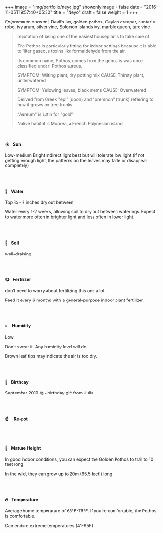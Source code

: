 +++
image = "img/portfolio/neyo.jpg"
showonlyimage = false
date = "2016-11-05T19:57:40+05:30"
title = "Neyo"
draft = false
weight = 1
+++

*Epipremnum aureum* | Devil’s Ivy, golden pothos, Ceylon creeper, hunter's robe, ivy arum, silver vine, Solomon Islands ivy, marble queen, taro vine
<!--more-->

> reputation of being one of the easiest houseplants to take care of
>
>The Pothos is particularly fitting for indoor settings because it is able to filter gaseous toxins like formaldehyde from the air.
>
>Its common name, Pothos, comes from the genus is was once classified under: Pothos aureus.
>
>SYMPTOM: Wilting plant, dry potting mix
>CAUSE: Thirsty plant, underwatered
>
>SYMPTOM: Yellowing leaves, black stems
>CAUSE: Overwatered
>
>Derived from Greek "epi" (upon) and "premnon" (trunk) referring to how it grows on tree trunks
>
>"Aureum" is Latin for "gold"
>
>Native habitat is Moorea, a French Polynesian island


</br>

#### :sunny:  &nbsp; Sun
Low-medium
Bright indirect light best but will tolerate low light (if not getting enough light, the patterns on the leaves may fade or disappear completely)


</br></br>

#### :ocean:  &nbsp; Water
Top ¾ - 2 inches dry out between

Water every 1-2 weeks, allowing soil to dry out between waterings. Expect to water more often in brighter light and less often in lower light.

</br></br>

#### :seedling:  &nbsp; Soil
well-draining

</br></br>

#### :yum:  &nbsp; Fertilizer
don’t need to worry about fertilizing this one a lot

Feed it every 6 months with a general-purpose indoor plant fertilizer.

</br></br>

#### :droplet: &nbsp; &nbsp; Humidity
Low

Don’t sweat it. Any humidity level will do

Brown leaf tips may indicate the air is too dry.

</br></br>

#### :cake:  &nbsp; Birthday
September 2019 :virgo: - birthday gift from Julia

</br></br>

#### :point_up:  &nbsp;&nbsp;&nbsp; Re-pot

</br></br>

#### :triumph:  &nbsp; Mature Height
In good indoor conditions, you can expect the Golden Pothos to trail to 10 feet long

In the wild, they can grow up to 20m (65.5 feet!) long

</br></br>

#### :fire:  &nbsp; Temperature
Average home temperature of 65°F-75°F. If you’re comfortable, the Pothos is comfortable.

Can endure extreme temperatures (41-95F)

</br></br>
